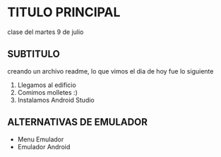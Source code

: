 # TITULO PRINCIPAL
clase del martes 9 de julio
## SUBTITULO
creando un archivo readme, lo que vimos el dia de hoy fue lo siguiente

1. Llegamos al edificio
2. Comimos molletes :)
3. Instalamos Android Studio

## ALTERNATIVAS DE EMULADOR
* Menu Emulador
* Emulador Android
